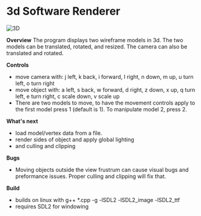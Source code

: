 # 3d Software Renderer

![3D](https://github.com/user-attachments/assets/7ca62bdf-508a-4989-9629-cf901efa7383)

**Overview**
The program displays two wireframe models in 3d.  The two models can be translated, rotated, and resized. The camera can also be translated and rotated.

**Controls**
- move camera with: j left, k back, i forward, l right, n down, m up, u turn left, o turn right
- move object with: a left, s back, w forward, d right, z down, x up, q turn left, e turn right, c scale down, v scale up
- There are two models to move, to have the movement controls apply to the first model press 1 (default is 1). To manipulate model 2, press 2.

**What's next**
- load model/vertex data from a file.
- render sides of object and apply global lighting
- and culling and clipping

**Bugs**
- Moving objects outside the view frustrum can cause visual bugs and preformance issues. Proper culling and clipping will fix that.

**Build**
- builds on linux with g++ *.cpp -g -lSDL2 -lSDL2_image -lSDL2_ttf
- requires SDL2 for windowing
